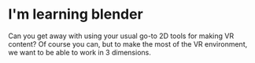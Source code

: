 # I'm learning blender

Can you get away with using your usual go-to 2D tools for making VR content?   Of course you can, but to make the most of the VR environment, we want to be able to work in 3 dimensions.